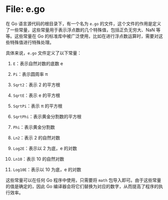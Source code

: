 # File: e.go

在 Go 语言源代码的根目录下，有一个名为 `e.go` 的文件，这个文件的作用是定义了一些常量，这些常量用于表示浮点数的几个特殊值，包括正负无穷大、NaN 等等。这些常量在 Go 的标准库中被广泛使用，比如在进行浮点数运算时，需要对这些特殊值进行特殊处理。

具体来说，`e.go` 文件定义了以下常量：

1. `E`：表示自然对数的底数 e

2. `Pi`：表示圆周率 π

3. `Sqrt2`：表示 2 的平方根

4. `SqrtE`：表示 e 的平方根

5. `SqrtPi`：表示 π 的平方根

6. `SqrtPhi`：表示黄金分割数的平方根

7. `Phi`：表示黄金分割数

8. `Ln2`：表示 2 的自然对数

9. `Log2E`：表示以 2 为底，e 的对数

10. `Ln10`：表示 10 的自然对数

11. `Log10E`：表示以 10 为底，e 的对数

这些常量可以在任何 Go 程序中使用，只需要将 `math` 包导入即可。由于这些常量的值是确定的，因此 Go 编译器会将它们替换为对应的数字，从而提高了程序的执行效率。

